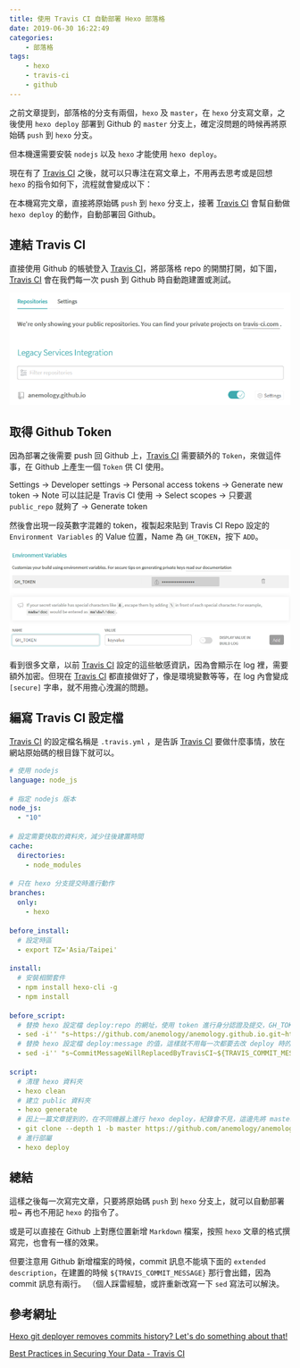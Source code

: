 ```yaml
---
title: 使用 Travis CI 自動部署 Hexo 部落格
date: 2019-06-30 16:22:49
categories:
    - 部落格
tags:
    - hexo
    - travis-ci
    - github
---
```


之前文章提到，部落格的分支有兩個，`hexo` 及 `master`，在 `hexo` 分支寫文章，之後使用 `hexo deploy` 部署到 Github 的 `master` 分支上，確定沒問題的時候再將原始碼 `push` 到 `hexo` 分支。

但本機還需要安裝 `nodejs` 以及 `hexo` 才能使用 `hexo deploy`。

現在有了 [Travis CI] 之後，就可以只專注在寫文章上，不用再去思考或是回想 `hexo` 的指令如何下，流程就會變成以下：

在本機寫完文章，直接將原始碼 `push` 到 `hexo` 分支上，接著 [Travis CI] 會幫自動做 `hexo deploy` 的動作，自動部署回 Github。

<!--more-->

## 連結 Travis CI

直接使用 Github 的帳號登入 [Travis CI]，將部落格 repo 的開關打開，如下圖， [Travis CI] 會在我們每一次 push 到 Github 時自動跑建置或測試。

![travis-ci-settings](/img/setup-travis-ci-for-hexo-on-github-1.png)

## 取得 Github Token

因為部署之後需要 push 回 Github 上，[Travis CI] 需要額外的 `Token`，來做這件事，在 Github 上產生一個 `Token` 供 CI 使用。

Settings → Developer settings → Personal access tokens → Generate new token → Note 可以註記是 Travis CI 使用 → Select scopes → 只要選 `public_repo` 就夠了 → Generate token

然後會出現一段英數字混雜的 token，複製起來貼到 Travis CI Repo 設定的 `Environment Variables` 的 Value 位置，Name 為 `GH_TOKEN`，按下 `ADD`。

![travis-ci-repo-settings](/img/setup-travis-ci-for-hexo-on-github-2.png)

看到很多文章，以前 [Travis CI] 設定的這些敏感資訊，因為會顯示在 log 裡，需要額外加密。但現在 [Travis CI] 都直接做好了，像是環境變數等等，在 log 內會變成 `[secure]` 字串，就不用擔心洩漏的問題。

## 編寫 Travis CI 設定檔

[Travis CI] 的設定檔名稱是 `.travis.yml` ，是告訴 [Travis CI] 要做什麼事情，放在網站原始碼的根目錄下就可以。

```yml
# 使用 nodejs
language: node_js

# 指定 nodejs 版本
node_js:
  - "10"

# 設定需要快取的資料夾，減少往後建置時間
cache:
  directories:
    - node_modules

# 只在 hexo 分支提交時進行動作
branches:
  only:
    - hexo

before_install:
  # 設定時區
  - export TZ='Asia/Taipei'

install:
  # 安裝相關套件
  - npm install hexo-cli -g
  - npm install

before_script:
  # 替換 hexo 設定檔 deploy:repo 的網址，使用 token 進行身分認證及提交，GH_TOKEN 為剛剛設定的 Environment Variables
  - sed -i'' "s~https://github.com/anemology/anemology.github.io.git~https://${GH_TOKEN}:x-oauth-basic@github.com/anemology/anemology.github.io.git~" _config.yml
  # 替換 hexo 設定檔 deploy:message 的值，這樣就不用每一次都要去改 deploy 時的訊息，如果用預設的 site update 就可以不用改
  - sed -i'' "s~CommitMessageWillReplacedByTravisCI~${TRAVIS_COMMIT_MESSAGE}~" _config.yml

script:
  # 清理 hexo 資料夾
  - hexo clean
  # 建立 public 資料夾
  - hexo generate
  # 因上一篇文章提到的，在不同機器上進行 hexo deploy，紀錄會不見，這邊先將 master repo clone 下來到 .deploy_git 資料夾，就可以保持原先的 commit 紀錄
  - git clone --depth 1 -b master https://github.com/anemology/anemology.github.io .deploy_git
  # 進行部屬
  - hexo deploy
```

## 總結

這樣之後每一次寫完文章，只要將原始碼 `push` 到 `hexo` 分支上，就可以自動部署啦~ 再也不用記 `hexo` 的指令了。

或是可以直接在 Github 上對應位置新增 `Markdown` 檔案，按照 `hexo` 文章的格式撰寫完，也會有一樣的效果。

但要注意用 Github 新增檔案的時候，commit 訊息不能填下面的 `extended description`，在建置的時候 `${TRAVIS_COMMIT_MESSAGE}` 那行會出錯，因為 commit 訊息有兩行。 （個人踩雷經驗，或許重新改寫一下 `sed` 寫法可以解決。

[Travis CI]: https://travis-ci.org

## 參考網址

[Hexo git deployer removes commits history? Let's do something about that!](https://e.printstacktrace.blog/hexo-git-deployer-removes-commits-history-lets-do-something-about-that/)

[Best Practices in Securing Your Data - Travis CI](https://docs.travis-ci.com/user/best-practices-security)

